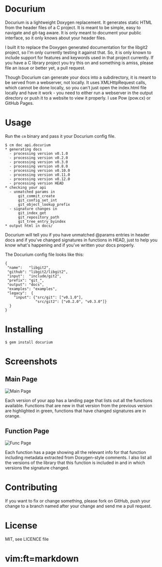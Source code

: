# Docurium

Docurium is a lightweight Doxygen replacement.  It generates static HTML from the header files of a C project. It is meant to be simple, easy to navigate and git-tag aware. It is only meant to document your public interface, so it only knows about your header files.

I built it to replace the Doxygen generated documentation for the libgit2 project, so I'm only currently testing it against that.  So, it is only known to include support for features and keywords used in that project currently.  If you have a C library project you try this on and something is amiss, please file an issue or better yet, a pull request.

Though Docurium can generate your docs into a subdirectory, it is meant to be served from a webserver, not locally.  It uses XMLHttpRequest calls, which cannot be done locally, so you can't just open the index.html file locally and have it work - you need to either run a webserver in the output directory or push it to a website to view it properly.  I use Pow (pow.cx) or GitHub Pages.

# Usage

Run the `cm` binary and pass it your Docurium config file.

    $ cm doc api.docurium
    * generating docs
      - processing version v0.1.0
      - processing version v0.2.0
      - processing version v0.3.0
      - processing version v0.8.0
      - processing version v0.10.0
      - processing version v0.11.0
      - processing version v0.12.0
      - processing version HEAD
    * checking your api
      - unmatched params in
          git_commit_create
          git_config_set_int
          git_object_lookup_prefix
      - signature changes in
          git_index_get
          git_repository_path
          git_tree_entry_byindex
    * output html in docs/

Docurium will tell you if you have unmatched @params entries in header docs and if you've changed signatures in functions in HEAD, just to help you know what's happening and if you've written your docs properly.

The Docurium config file looks like this:

    {
     "name":   "libgit2",
     "github": "libgit2/libgit2",
     "input":  "include/git2",
     "prefix": "git_",
     "output": "docs",
     "examples": "examples",
     "legacy":  {
        "input": {"src/git": ["v0.1.0"],
                  "src/git2": ["v0.2.0", "v0.3.0"]}
      }
    }

# Installing

    $ gem install docurium

# Screenshots

## Main Page

![Main Page](https://img.skitch.com/20110614-c98pp6c9p9mn35jn4iskjim7hk.png)

Each version of your app has a landing page that lists out all the functions available.  Functions that are new in that version from the previous version are highlighted in green, functions that have changed signatures are in orange.

## Function Page

![Func Page](https://img.skitch.com/20110614-mdasyhip3swxtngwxrce8wqy3h.png)

Each function has a page showing all the relevant info for that function including metadata extracted from Doxygen-style comments.  I also list all the versions of the library that this function is included in and in which versions the signature changed.


# Contributing

If you want to fix or change something, please fork on GitHub, push your change to a branch named after your change and send me a pull request.

# License

MIT, see LICENCE file


# vim:ft=markdown
